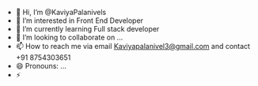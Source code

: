 - 👋 Hi, I’m @KaviyaPalanivels
- 👀 I’m interested in Front End Developer
- 🌱 I’m currently learning Full stack developer
- 💞️ I’m looking to collaborate on ...
- 📫 How to reach me  via email Kaviyapalanivel3@gmail.com and contact +91 8754303651
- 😄 Pronouns: ...
- ⚡ 

<!---
KaviyaPalanivels/KaviyaPalanivels is a ✨ special ✨ repository because its `README.md` (Ecommerce website) appears on your GitHub profile.
You can click the Preview link to take a look at your changes.
--->
